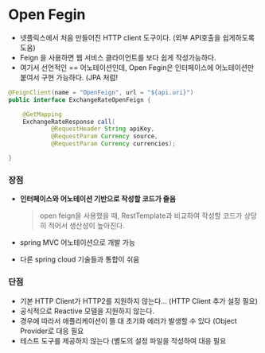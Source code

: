 # Open Fegin

- 넷플릭스에서 처음 만들어진 HTTP client 도구이다. (외부 API호출을 쉽게하도록 도움)
- Feign 을 사용하면 웹 서비스 클라이언트를 보다 쉽게 작성가능하다.
- 여기서 선언적인 == 어노테이션인데, Open Fegin은 인터페이스에 어노테이션만 붙여서 구현 가능하다. (JPA 처럼!


``` java
@FeignClient(name = "OpenFeign", url = "${api.uri}")
public interface ExchangeRateOpenFeign {

    @GetMapping
    ExchangeRateResponse call(
            @RequestHeader String apiKey,
            @RequestParam Currency source,
            @RequestParam Currency currencies);

}
```

### 장점
- **인터페이스와 어노테이션 기반으로 작성할 코드가 줄음**
  > open feign을 사용했을 때, RestTemplate과 비교하여 작성할 코드가 상당히 적어서 생산성이 높아진다.

- spring MVC 어노테이션으로 개발 가능
- 다른 spring cloud 기술들과 통합이 쉬움

### 단점
- 기본 HTTP Client가 HTTP2를 지원하지 않는다... (HTTP Client 추가 설정 필요)
- 공식적으로 Reactive 모델을 지원하지 않는다.
- 경우에 따라서 애플리케이션이 뜰 대 초기화 에러가 발생할 수 있다 (Object Provider로 대응 필요
- 테스트 도구를 제공하지 않는다 (별도의 설정 파일을 작성하여 대응 필요



